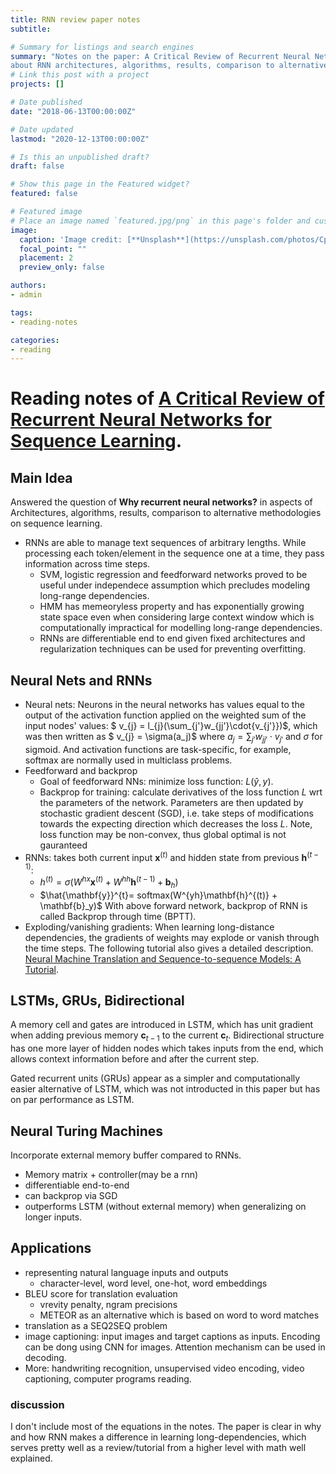 ```yaml
---
title: RNN review paper notes
subtitle:  

# Summary for listings and search engines
summary: "Notes on the paper: A Critical Review of Recurrent Neural Networks for Sequence Learning (Lipton and Berkowitz) - 
about RNN architectures, algorithms, results, comparison to alternative methodologies on sequence learning."
# Link this post with a project
projects: []

# Date published
date: "2018-06-13T00:00:00Z"

# Date updated
lastmod: "2020-12-13T00:00:00Z"

# Is this an unpublished draft?
draft: false

# Show this page in the Featured widget?
featured: false

# Featured image
# Place an image named `featured.jpg/png` in this page's folder and customize its options here.
image:
  caption: 'Image credit: [**Unsplash**](https://unsplash.com/photos/CpkOjOcXdUY)'
  focal_point: ""
  placement: 2
  preview_only: false

authors:
- admin

tags:
- reading-notes

categories:
- reading
---
```


# Reading notes of [A Critical Review of Recurrent Neural Networks for Sequence Learning](https://arxiv.org/pdf/1506.00019.pdf).

## Main Idea
Answered the question of **Why recurrent neural networks?** in aspects of Architectures, algorithms, results, comparison to alternative methodologies on sequence learning.
- RNNs are able to manage text sequences of arbitrary lengths. While processing each token/element in the sequence one at a time, they pass information across time steps.
	- SVM, logistic regression and feedforward networks proved to be useful under independece assumption which precludes modeling long-range dependencies.
	- HMM has memeoryless property and has exponentially growing state space even when considering large context window which is computationally impractical for modelling long-range dependencies. 
	- RNNs are differentiable end to end given fixed architectures and regularization techniques can be used for preventing overfitting.

## Neural Nets and RNNs
- Neural nets: Neurons in the neural networks has values equal to the output of the activation function applied on the weighted sum of the input nodes' values: $ v_{j} = l_{j}(\sum_{j'}w_{jj'}\cdot{v_{j'}})$, which was then written as  $ v_{j} = \sigma(a_j)$ 
where $a_j = \sum_{j'}w_{jj'}\cdot{v_{j'}}$ and $\sigma$ for sigmoid. And activation functions are task-specific, for example, softmax are normally used in multiclass problems.
- Feedforward and backprop
	- Goal of feedforward NNs: minimize loss function: $L(\hat{y}, y)$.
	- Backprop for training: calculate derivatives of the loss function $L$ wrt the parameters of the network. Parameters are then updated by stochastic gradient descent (SGD), i.e. take steps of modifications towards the expecting direction which decreases the loss $L$. Note, loss function may be non-convex, thus global optimal is not gauranteed
- RNNs: takes both current input $\mathbf{x}^{(t)}$ and hidden state from previous $\mathbf{h}^{(t-1)}$: 
	- $h^{(t)} = \sigma(W^{hx}\mathbf{x}^{(t)}+W^{hh}\mathbf{h}^{(t-1)} + \mathbf{b}_h)$ 
	- $\hat{\mathbf{y}}^{t}= softmax(W^{yh}\mathbf{h}^{(t)} + \mathbf{b}_y)$ 
With above forward network, backprop of RNN is called Backprop through time (BPTT).
- Exploding/vanishing gradients: When learning long-distance dependencies, the gradients of weights may explode or vanish through the time steps. The following tutorial also gives a  detailed description. [Neural Machine Translation and Sequence-to-sequence Models: A Tutorial](https://arxiv.org/abs/1703.01619).

## LSTMs, GRUs, Bidirectional
A memory cell and gates are introduced in LSTM, which has unit gradient when adding previous memory $\mathbf{c}_{t-1}$ to the current $\mathbf{c}_t$.
Bidirectional structure has one more layer of hidden nodes which takes inputs from the end, which allows context information before and after the current step. 

Gated recurrent units (GRUs) appear as a simpler and computationally easier alternative of LSTM, which was not introducted in this paper but has on par performance as LSTM.

## Neural Turing Machines
Incorporate external memory buffer compared to RNNs. 
- Memory matrix +  controller(may be a rnn)
- differentiable end-to-end
- can backprop via SGD
- outperforms LSTM (without external memory) when generalizing on longer inputs.

## Applications
- representing natural language inputs and outputs
	- character-level, word level, one-hot, word embeddings 
- BLEU score for translation evaluation
	- vrevity penalty, ngram precisions
	- METEOR as an alternative which is based on word to word matches
- translation as a SEQ2SEQ problem
- image captioning:  input images and target captions as inputs. Encoding can be dong using CNN for images. Attention mechanism can be used in decoding.
- More: handwriting recognition, unsupervised video encoding, video captioning, computer programs reading.

### discussion
I don't include most of the equations in the notes. The paper is clear in why and how RNN makes a difference in learning long-dependencies, which serves pretty well as a review/tutorial from a higher level with math well explained.








